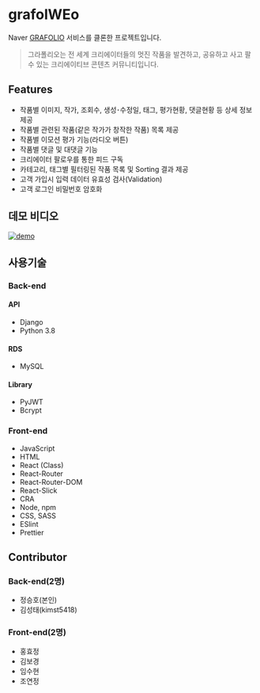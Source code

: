 # grafolWEo
Naver [GRAFOLIO](https://grafolio.naver.com/) 서비스를 클론한 프로젝트입니다.
> 그라폴리오는 전 세계 크리에이터들의 멋진 작품을 발견하고, 공유하고 사고 팔 수 있는 크리에이티브 콘텐츠 커뮤니티입니다.

## Features
- 작품별 이미지, 작가, 조회수, 생성･수정일, 태그, 평가현황, 댓글현황 등 상세 정보 제공
- 작품별 관련된 작품(같은 작가가 창작한 작품) 목록 제공
- 작품별 이모션 평가 기능(라디오 버튼)
- 작품별 댓글 및 대댓글 기능
- 크리에이터 팔로우를 통한 피드 구독
- 카테고리, 태그별 필터링된 작품 목록 및 Sorting 결과 제공
- 고객 가입시 입력 데이터 유효성 검사(Validation)
- 고객 로그인 비밀번호 암호화
  
## 데모 비디오
[![demo](https://img.youtube.com/vi/QkHXSjSfr2c/maxresdefault.jpg)](https://www.youtube.com/watch?v=QkHXSjSfr2c)

## 사용기술

### Back-end

#### API
- Django
- Python 3.8
#### RDS
- MySQL
#### Library
- PyJWT
- Bcrypt

### Front-end
- JavaScript
- HTML
- React (Class)
- React-Router
- React-Router-DOM
- React-Slick
- CRA
- Node, npm
- CSS, SASS
- ESlint
- Prettier

## Contributor
### Back-end(2명)
- 정승호(본인)
- 김성태(kimst5418)
### Front-end(2명)
- 홍효정
- 김보경
- 임수현
- 조연정
